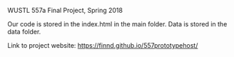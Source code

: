 WUSTL 557a Final Project, Spring 2018

Our code is stored in the index.html in the main folder. Data is stored in the data folder.

Link to project website: https://finnd.github.io/557prototypehost/
